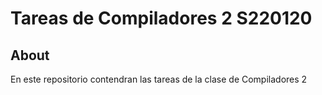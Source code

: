 # Tareas de Compiladores 2 S220120

## About
En este repositorio contendran las tareas de la clase de Compiladores 2
